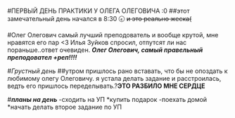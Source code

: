 #ПЕРВЫЙ ДЕНЬ ПРАКТИКИ У ОЛЕГА ОЛЕГОВИЧА :0
##этот замечательный день начался в 
    8:30 🕣 ~~и это реально жеска(~~


#Олег Олегович самый лучший преподователь и вообще крутой, мне нравятся его пар <3
Илья Зуйков спросил, отпутсят ли нас пораньше..ответ очевиден. ***Олег Олегович, самый правельный преподовател +реп!!!!***


#*Грустный день*
##утром пришлось рано вставать, что бы не опоздать к любимому олегу Олеговичу.
я устала делать задание и расстроилась, ведть его пришлось переделывать.?**ЭТО РАЗБИЛО МНЕ СЕРДЦЕ**

#***планы на день***
-сходить на УП 
*купить подарок 
-поехать домой  
*начать делать второе задание по УП 
